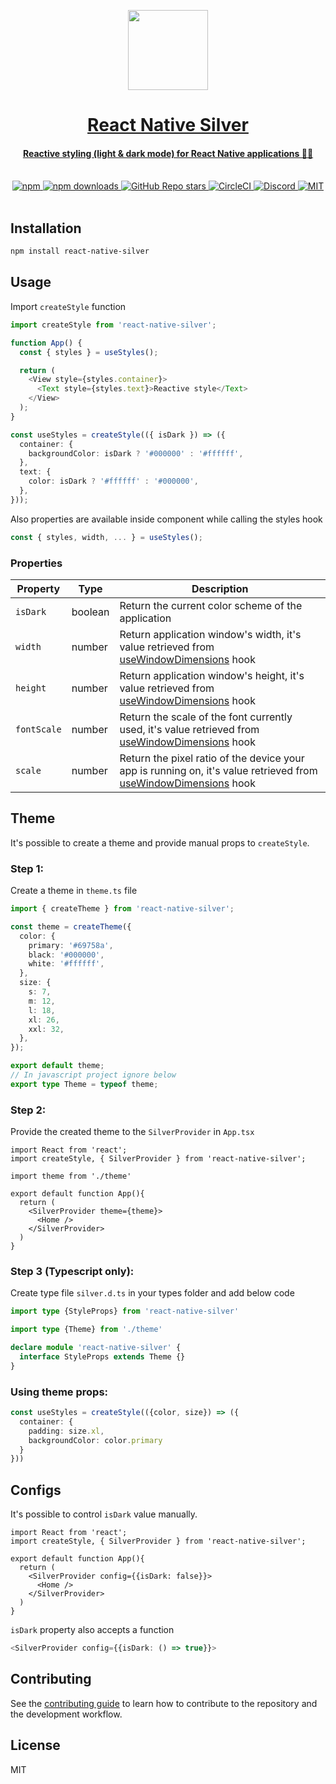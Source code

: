 <p align="center">
  <a href="#">
    <picture>
      <source media="(prefers-color-scheme: dark)" srcset="https://iili.io/LNR46l.md.png">
      <img src="https://iili.io/LNR46l.md.png" height="128">
    </picture>
    <h1 align="center">React Native Silver</h1>
    <h4 align="center">Reactive styling (light & dark mode) for React Native applications 🎨📱</h4>
  </a>
</p>

<br>

<div align="center">
  <a href="https://www.npmjs.com/package/react-native-silver">
    <img alt="npm" src="https://img.shields.io/npm/v/react-native-silver?color=CC3534&style=flat-square"/>
  </a>
  <a href="https://www.npmjs.com/package/react-native-silver">
    <img alt="npm downloads" src="https://img.shields.io/npm/dw/react-native-silver?style=flat-square"/>
  </a>
  <a href="https://github.com/ehsanbigzad/react-native-silver">
    <img alt="GitHub Repo stars" src="https://img.shields.io/github/stars/ehsanbigzad/react-native-silver?style=flat-square"/>
  </a>
  <a href="https://app.circleci.com/pipelines/github/ehsanbigzad/react-native-silver">
    <img alt="CircleCI" src="https://img.shields.io/circleci/build/github/ehsanbigzad/react-native-silver?style=flat-square&token=305ece18a287e361001a422265f8755c74c8ab13"/>
  </a>
  <a href="https://discord.gg/GnzdDSkP">
    <img alt="Discord" src="https://img.shields.io/discord/1022436158438912102?color=%237289da&style=flat-square"/>
  </a>
  <a href="#">
    <img alt="MIT" src="https://img.shields.io/github/license/ehsanbigzad/react-native-silver?style=flat-square"/>
  </a>
</div>

<br>

## Installation

```sh
npm install react-native-silver
```

## Usage

Import `createStyle` function

```ts
import createStyle from 'react-native-silver';
```

```ts
function App() {
  const { styles } = useStyles();

  return (
    <View style={styles.container}>
      <Text style={styles.text}>Reactive style</Text>
    </View>
  );
}

const useStyles = createStyle(({ isDark }) => ({
  container: {
    backgroundColor: isDark ? '#000000' : '#ffffff',
  },
  text: {
    color: isDark ? '#ffffff' : '#000000',
  },
}));
```

Also properties are available inside component while calling the styles hook

```ts
const { styles, width, ... } = useStyles();
```

### Properties

| Property    | Type    | Description                                                                                                                                                         |
| ----------- | ------- | ------------------------------------------------------------------------------------------------------------------------------------------------------------------- |
| `isDark`    | boolean | Return the current color scheme of the application                                                                                                                  |
| `width`     | number  | Return application window's width, it's value retrieved from [useWindowDimensions](https://reactnative.dev/docs/usewindowdimensions) hook                           |
| `height`    | number  | Return application window's height, it's value retrieved from [useWindowDimensions](https://reactnative.dev/docs/usewindowdimensions) hook                          |
| `fontScale` | number  | Return the scale of the font currently used, it's value retrieved from [useWindowDimensions](https://reactnative.dev/docs/usewindowdimensions) hook                 |
| `scale`     | number  | Return the pixel ratio of the device your app is running on, it's value retrieved from [useWindowDimensions](https://reactnative.dev/docs/usewindowdimensions) hook |

## Theme
It's possible to create a theme and provide manual props to `createStyle`.
### Step 1:
Create a theme in `theme.ts` file
```ts
import { createTheme } from 'react-native-silver';

const theme = createTheme({
  color: {
    primary: '#69758a',
    black: '#000000',
    white: '#ffffff',
  },
  size: {
    s: 7,
    m: 12,
    l: 18,
    xl: 26,
    xxl: 32,
  },
});

export default theme;
// In javascript project ignore below
export type Theme = typeof theme;
```

### Step 2:
Provide the created theme to the `SilverProvider` in `App.tsx`
```tsx
import React from 'react';
import createStyle, { SilverProvider } from 'react-native-silver';

import theme from './theme'

export default function App(){
  return (
    <SilverProvider theme={theme}>
      <Home />
    </SilverProvider>
  )
}
```

### Step 3 (Typescript only):
Create type file `silver.d.ts` in your types folder and add below code
```ts
import type {StyleProps} from 'react-native-silver'

import type {Theme} from './theme'

declare module 'react-native-silver' {
  interface StyleProps extends Theme {}
}
```

### Using theme props:
```ts
const useStyles = createStyle(({color, size}) => ({
  container: {
    padding: size.xl,
    backgroundColor: color.primary
  }
}))
```

## Configs
It's possible to control `isDark` value manually.

```tsx
import React from 'react';
import createStyle, { SilverProvider } from 'react-native-silver';

export default function App(){
  return (
    <SilverProvider config={{isDark: false}}>
      <Home />
    </SilverProvider>
  )
}
```

`isDark` property also accepts a function
```ts
<SilverProvider config={{isDark: () => true}}>
```

## Contributing

See the [contributing guide](CONTRIBUTING.md) to learn how to contribute to the repository and the development workflow.

## License

MIT
